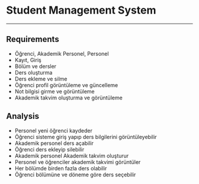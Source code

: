 # Student Management System
___
## Requirements
* Öğrenci, Akademik Personel, Personel
* Kayıt, Giriş
* Bölüm ve dersler
* Ders oluşturma 
* Ders ekleme ve silme
* Öğrenci profil görüntüleme ve güncelleme
* Not bilgisi girme ve görüntüleme
* Akademik takvim oluşturma ve görüntüleme

## Analysis
* Personel yeni öğrenci kaydeder
* Öğrenci sisteme giriş yapıp ders bilgilerini görüntüleyebilir 
* Akademik personel ders açabilir 
* Öğrenci ders ekleyip silebilir
* Akademik personel Akademik takvim oluşturur 
* Personel ve öğrenciler akademik takvimi görüntüler 
* Her bölümde birden fazla ders olabilir
* Öğrenci bölümüne ve döneme göre ders seçebilir